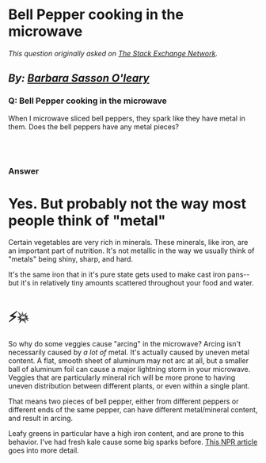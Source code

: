 # Bell Pepper cooking in the microwave

_This question originally asked on [The Stack Exchange Network](https://cooking.stackexchange.com/q/120616)._

_By: [Barbara Sasson O'leary](https://cooking.stackexchange.com/u/48332)_
<br>
--------------------------------------------
### Q: Bell Pepper cooking in the microwave
<p>When I microwave sliced bell peppers, they spark like they have metal in them.
Does the bell peppers have any metal pieces?</p>

<br><br>
### Answer 
<h1>Yes. But probably not the way most people think of &quot;metal&quot;</h1>
<p>Certain vegetables are very rich in minerals. These minerals, like iron, are an important part of nutrition. It's not metallic in the way we usually think of &quot;metals&quot; being shiny, sharp, and hard.</p>
<p>It's the same iron that in it's pure state gets used to make cast iron pans--but it's in relatively tiny amounts scattered throughout your food and water.</p>
<h1>⚡💥</h1>
<p>So why do some veggies cause &quot;arcing&quot; in the microwave? Arcing isn't necessarily caused by <em>a lot of</em> metal. It's actually caused by uneven metal content. A flat, smooth sheet of aluminum may not arc at all, but a smaller ball of aluminum foil can cause a major lightning storm in your microwave. Veggies that are particularly mineral rich will be more prone to having uneven distribution between different plants, or even within a single plant.</p>
<p>That means two pieces of bell pepper, either from different peppers or different ends of the same pepper, can have different metal/mineral content, and result in arcing.</p>
<p>Leafy greens in particular have a high iron content, and are prone to this behavior. I've had fresh kale cause some big sparks before. <a href="https://www.npr.org/sections/thesalt/2016/10/03/495975189/snap-crackle-kale-the-science-of-why-veggies-spark-in-the-microwave" rel="noreferrer">This NPR article</a> goes into more detail.</p>

